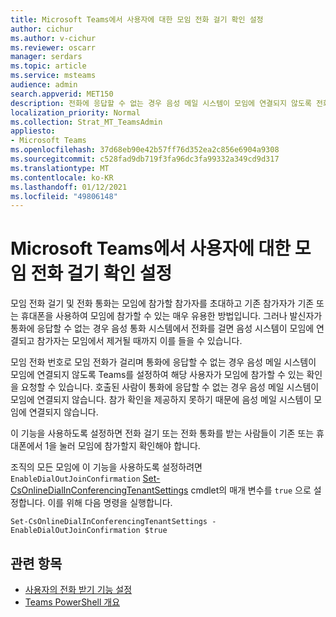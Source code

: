 ```yaml
---
title: Microsoft Teams에서 사용자에 대한 모임 전화 걸기 확인 설정
author: cichur
ms.author: v-cichur
ms.reviewer: oscarr
manager: serdars
ms.topic: article
ms.service: msteams
audience: admin
search.appverid: MET150
description: 전화에 응답할 수 없는 경우 음성 메일 시스템이 모임에 연결되지 않도록 전화 걸기 확인을 요청하기 위해 Teams를 설정하는 방법을 배워야 합니다.
localization_priority: Normal
ms.collection: Strat_MT_TeamsAdmin
appliesto:
- Microsoft Teams
ms.openlocfilehash: 37d68eb90e42b57ff76d352ea2c856e6904a9308
ms.sourcegitcommit: c528fad9db719f3fa96dc3fa99332a349cd9d317
ms.translationtype: MT
ms.contentlocale: ko-KR
ms.lasthandoff: 01/12/2021
ms.locfileid: "49806148"
---
```

# <a name="set-up-meeting-dial-out-confirmation-for-your-users-in-microsoft-teams"></a>Microsoft Teams에서 사용자에 대한 모임 전화 걸기 확인 설정

모임 전화 걸기 및 전화 통화는 모임에 참가할 참가자를 초대하고 기존 참가자가 기존 또는 휴대폰을 사용하여 모임에 참가할 수 있는 매우 유용한 방법입니다. 그러나 발신자가 통화에 응답할 수 없는 경우 음성 통화 시스템에서 전화를 걸면 음성 시스템이 모임에 연결되고 참가자는 모임에서 제거될 때까지 이를 들을 수 있습니다.

모임 전화 번호로 모임 전화가 걸리며 통화에 응답할 수 없는 경우 음성 메일 시스템이 모임에 연결되지 않도록 Teams를 설정하여 해당 사용자가 모임에 참가할 수 있는 확인을 요청할 수 있습니다. 호출된 사람이 통화에 응답할 수 없는 경우 음성 메일 시스템이 모임에 연결되지 않습니다. 참가 확인을 제공하지 못하기 때문에 음성 메일 시스템이 모임에 연결되지 않습니다.

이 기능을 사용하도록 설정하면 전화 걸기 또는 전화 통화를 받는 사람들이 기존 또는 휴대폰에서 1을 눌러 모임에 참가할지 확인해야 합니다.

조직의 모든 모임에 이 기능을 사용하도록 설정하려면 ```EnableDialOutJoinConfirmation``` [Set-CsOnlineDialInConferencingTenantSettings](https://docs.microsoft.com/powershell/module/skype/set-csonlinedialinconferencingtenantsettings?view=skype-ps) cmdlet의 매개 변수를 ```true``` 으로 설정합니다. 이를 위해 다음 명령을 실행합니다.

```
Set-CsOnlineDialInConferencingTenantSettings -EnableDialOutJoinConfirmation $true
```

## <a name="related-topics"></a>관련 항목

- [사용자의 전화 받기 기능 설정](set-up-the-call-me-feature-for-your-users.md)
- [Teams PowerShell 개요](teams-powershell-overview.md)